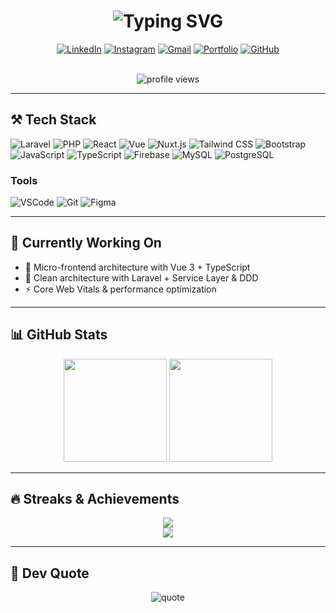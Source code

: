 <h1 align="center">
  <img src="https://readme-typing-svg.demolab.com?font=Fira+Code&weight=600&size=26&duration=4000&pause=1000&color=6F42C1&center=true&vCenter=true&width=460&lines=Hi+%F0%9F%91%8B%2C+I'm+Dwi+Cahyo+Nugroho;TechStack?;Laravel+%7C+React+%7C+Vue;" alt="Typing SVG" />
</h1>

<div align="center">

[![LinkedIn](https://img.shields.io/badge/LinkedIn-0A66C2?style=for-the-badge&logo=linkedin&logoColor=white)](https://www.linkedin.com/in/dwicahyonugroho30/)
[![Instagram](https://img.shields.io/badge/Instagram-E4405F?style=for-the-badge&logo=instagram&logoColor=white)](https://www.instagram.com/dwwll_/)
[![Gmail](https://img.shields.io/badge/Gmail-D14836?style=for-the-badge&logo=gmail&logoColor=white)](mailto:dwicahyonugroho782@gmail.com)
[![Portfolio](https://img.shields.io/badge/Portfolio-4285F4?style=for-the-badge&logo=google-chrome&logoColor=white)](https://devwithdwi.online/)
[![GitHub](https://img.shields.io/badge/GitHub-181717?style=for-the-badge&logo=github&logoColor=white)](https://github.com/dwicah79)

<br />
<img src="https://komarev.com/ghpvc/?username=dwicah79&label=Profile+Views&color=6F42C1&style=flat" alt="profile views" />
</div>

---

## ⚒️ Tech Stack

![Laravel](https://img.shields.io/badge/Laravel-FF2D20?style=flat&logo=laravel&logoColor=white)
![PHP](https://img.shields.io/badge/PHP-777BB4?style=flat&logo=php&logoColor=white)
![React](https://img.shields.io/badge/React-61DAFB?style=flat&logo=react&logoColor=black)
![Vue](https://img.shields.io/badge/Vue.js-4FC08D?style=flat&logo=vuedotjs&logoColor=white)
![Nuxt.js](https://img.shields.io/badge/Nuxt.js-00DC82?style=flat&logo=nuxtdotjs&logoColor=white)
![Tailwind CSS](https://img.shields.io/badge/Tailwind_CSS-06B6D4?style=flat&logo=tailwind-css&logoColor=white)
![Bootstrap](https://img.shields.io/badge/Bootstrap-7952B3?style=flat&logo=bootstrap&logoColor=white)
![JavaScript](https://img.shields.io/badge/JavaScript-F7DF1E?style=flat&logo=javascript&logoColor=black)
![TypeScript](https://img.shields.io/badge/TypeScript-3178C6?style=flat&logo=typescript&logoColor=white)
![Firebase](https://img.shields.io/badge/Firebase-FFCA28?style=flat&logo=firebase&logoColor=black)
![MySQL](https://img.shields.io/badge/MySQL-4479A1?style=flat&logo=mysql&logoColor=white)
![PostgreSQL](https://img.shields.io/badge/PostgreSQL-4169E1?style=flat&logo=postgresql&logoColor=white)


### Tools
![VSCode](https://img.shields.io/badge/VSCode-007ACC?style=flat&logo=visual-studio-code&logoColor=white)
![Git](https://img.shields.io/badge/Git-F05032?style=flat&logo=git&logoColor=white)
![Figma](https://img.shields.io/badge/Figma-F24E1E?style=flat&logo=figma&logoColor=white)

---

## 🚀 Currently Working On
- 🧩 Micro-frontend architecture with Vue 3 + TypeScript
- 🧠 Clean architecture with Laravel + Service Layer & DDD
- ⚡ Core Web Vitals & performance optimization

---

## 📊 GitHub Stats

<div align="center">
  <img height="165" src="https://github-readme-stats.vercel.app/api?username=dwicah79&show_icons=true&theme=radical&hide_border=true&bg_color=0D1117&title_color=6F42C1&icon_color=6F42C1" />
  <img height="165" src="https://github-readme-stats.vercel.app/api/top-langs/?username=dwicah79&layout=compact&theme=radical&hide_border=true&bg_color=0D1117&title_color=6F42C1" />
</div>

---

## 🔥 Streaks & Achievements

<div align="center">
  <img src="https://streak-stats.demolab.com?user=dwicah79&theme=radical&hide_border=true&background=0D1117&ring=6F42C1&fire=6F42C1&currStreakNum=FFFFFF" />
  <br />
  <img src="https://github-profile-trophy.vercel.app/?username=dwicah79&theme=radical&no-bg=true&no-frame=true&title=Stars,Commit,Repositories,Followers&margin-w=10&margin-h=10&row=1&column=4" />
</div>

---

## 💬 Dev Quote

<div align="center">
  <img src="https://quotes-github-readme.vercel.app/api?type=horizontal&theme=radical" alt="quote" />
</div>
